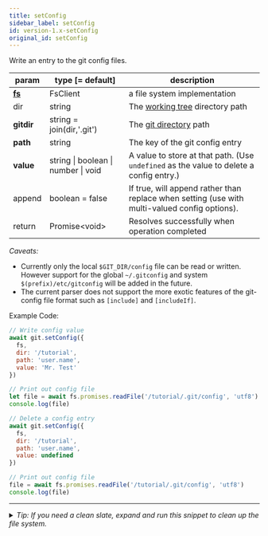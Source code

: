 ```yaml
---
title: setConfig
sidebar_label: setConfig
id: version-1.x-setConfig
original_id: setConfig
---
```


Write an entry to the git config files.

| param          | type [= default]                                      | description                                                                                   |
| -------------- | ----------------------------------------------------- | --------------------------------------------------------------------------------------------- |
| [**fs**](./fs) | FsClient                                              | a file system implementation                                                                  |
| dir            | string                                                | The [working tree](dir-vs-gitdir.md) directory path                                           |
| **gitdir**     | string = join(dir,'.git')                             | The [git directory](dir-vs-gitdir.md) path                                                    |
| **path**       | string                                                | The key of the git config entry                                                               |
| **value**      | string  &#124;  boolean  &#124;  number  &#124;  void | A value to store at that path. (Use `undefined` as the value to delete a config entry.)       |
| append         | boolean = false                                       | If true, will append rather than replace when setting (use with multi-valued config options). |
| return         | Promise\<void\>                                       | Resolves successfully when operation completed                                                |

*Caveats:*
- Currently only the local `$GIT_DIR/config` file can be read or written. However support for the global `~/.gitconfig` and system `$(prefix)/etc/gitconfig` will be added in the future.
- The current parser does not support the more exotic features of the git-config file format such as `[include]` and `[includeIf]`.

Example Code:

```js live
// Write config value
await git.setConfig({
  fs,
  dir: '/tutorial',
  path: 'user.name',
  value: 'Mr. Test'
})

// Print out config file
let file = await fs.promises.readFile('/tutorial/.git/config', 'utf8')
console.log(file)

// Delete a config entry
await git.setConfig({
  fs,
  dir: '/tutorial',
  path: 'user.name',
  value: undefined
})

// Print out config file
file = await fs.promises.readFile('/tutorial/.git/config', 'utf8')
console.log(file)
```


---

<details>
<summary><i>Tip: If you need a clean slate, expand and run this snippet to clean up the file system.</i></summary>

```js live
window.fs = new LightningFS('fs', { wipe: true })
window.pfs = window.fs.promises
console.log('done')
```
</details>

<script>
(function rewriteEditLink() {
  const el = document.querySelector('a.edit-page-link.button');
  if (el) {
    el.href = 'https://github.com/isomorphic-git/isomorphic-git/edit/master/src/api/setConfig.js';
  }
})();
</script>
